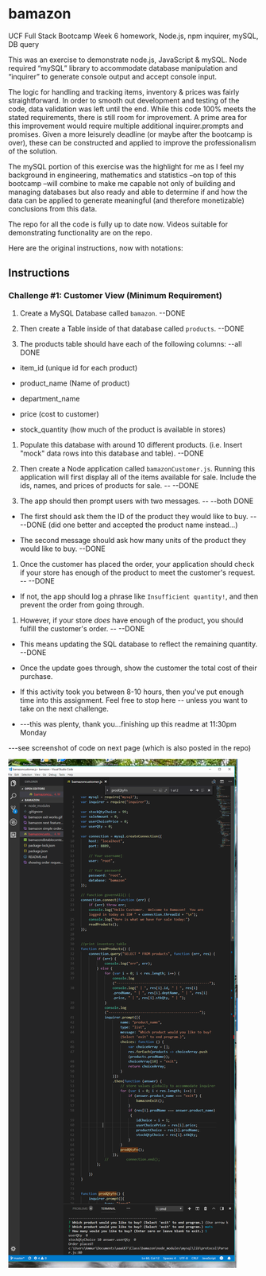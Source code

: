 bamazon
=======

UCF Full Stack Bootcamp Week 6 homework, Node.js, npm inquirer, mySQL, DB query

This was an exercise to demonstrate node.js, JavaScript & mySQL. Node required
“mySQL” library to accommodate database manipulation and “inquirer” to generate
console output and accept console input.

The logic for handling and tracking items, inventory & prices was fairly
straightforward. In order to smooth out development and testing of the code,
data validation was left until the end. While this code 100% meets the stated
requirements, there is still room for improvement. A prime area for this
improvement would require multiple additional inquirer.prompts and promises.
Given a more leisurely deadline (or maybe after the bootcamp is over), these can
be constructed and applied to improve the professionalism of the solution.

The mySQL portion of this exercise was the highlight for me as I feel my
background in engineering, mathematics and statistics –on top of this bootcamp
–will combine to make me capable not only of building and managing databases but
also ready and able to determine if and how the data can be applied to generate
meaningful (and therefore monetizable) conclusions from this data.

The repo for all the code is fully up to date now. Videos suitable for
demonstrating functionality are on the repo.

Here are the original instructions, now with notations:

Instructions
------------

### Challenge \#1: Customer View (Minimum Requirement)

1.  Create a MySQL Database called `bamazon`. --DONE

2.  Then create a Table inside of that database called `products`. --DONE

3.  The products table should have each of the following columns: --all DONE

-   item_id (unique id for each product)

-   product_name (Name of product)

-   department_name

-   price (cost to customer)

-   stock_quantity (how much of the product is available in stores)

1.  Populate this database with around 10 different products. (i.e. Insert
    "mock" data rows into this database and table). --DONE

2.  Then create a Node application called `bamazonCustomer.js`. Running this
    application will first display all of the items available for sale. Include
    the ids, names, and prices of products for sale. -- --DONE

3.  The app should then prompt users with two messages. -- --both DONE

-   The first should ask them the ID of the product they would like to buy. --
    --DONE (did one better and accepted the product name instead…)

-   The second message should ask how many units of the product they would like
    to buy. --DONE

1.  Once the customer has placed the order, your application should check if
    your store has enough of the product to meet the customer's request. --
    --DONE

-   If not, the app should log a phrase like `Insufficient quantity!`, and then
    prevent the order from going through.

1.  However, if your store *does* have enough of the product, you should fulfill
    the customer's order. -- --DONE

-   This means updating the SQL database to reflect the remaining quantity.
    --DONE

-   Once the update goes through, show the customer the total cost of their
    purchase.

-   If this activity took you between 8-10 hours, then you've put enough time
    into this assignment. Feel free to stop here -- unless you want to take on
    the next challenge.

-   \---this was plenty, thank you…finishing up this readme at 11:30pm Monday

\---see screenshot of code on next page (which is also posted in the repo)

![](media/c906c2d31a890bf8f5bbd7d005e4cc9d.png)
